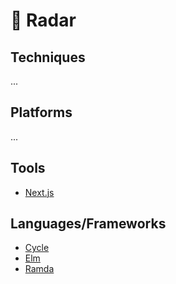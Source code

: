 # 📡  Radar

## Techniques

...

## Platforms

...

## Tools

* [Next.js](https://github.com/zeit/next.js/wiki/Redux-example)

## Languages/Frameworks

* [Cycle](https://github.com/cyclejs-community/create-cycle-app)
* [Elm](http://elm-lang.org/)
* [Ramda](http://fr.umio.us/why-ramda/)

